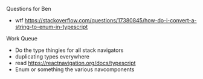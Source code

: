 Questions for Ben
* wtf https://stackoverflow.com/questions/17380845/how-do-i-convert-a-string-to-enum-in-typescript

Work Queue
* Do the type thingies for all stack navigators
* duplicating types everywhere
* read https://reactnavigation.org/docs/typescript
* Enum or something the various navcomponents
